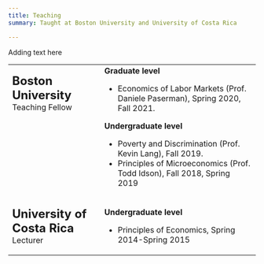 ```yaml
---
title: Teaching
summary: Taught at Boston University and University of Costa Rica

---
```


Adding text here

<table width="100%">
<tbody>
<tr>
<td  style="vertical-align:top">
<p><strong> <font size="+2">Boston University</strong></font><br>
  Teaching Fellow
</p>
</td>
<td>
<strong>Graduate level</strong>
<ul>
  <li>Economics of Labor Markets (Prof. Daniele Paserman), Spring 2020, Fall 2021.</li>
</ul>
<strong>Undergraduate level</strong>
<ul>
  <li>Poverty and Discrimination (Prof. Kevin Lang), Fall 2019.  </li>
  <li>Principles of Microeconomics (Prof. Todd Idson), Fall 2018, Spring 2019</li>
</ul>
</td>
</tr>
<tr>
<td  style="vertical-align:top">
<p><strong> <font size="+2">University of Costa Rica</strong></font><br>
  Lecturer
</p>
</td>
<td>
<p><strong>Undergraduate level</strong><br>
<ul>
  <li>  Principles of Economics, Spring 2014-Spring 2015</li>
</ul>
</p>
</tbody>
</table>